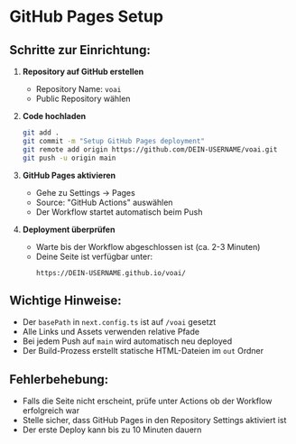 # GitHub Pages Setup

## Schritte zur Einrichtung:

1. **Repository auf GitHub erstellen**
   - Repository Name: `voai`
   - Public Repository wählen

2. **Code hochladen**
   ```bash
   git add .
   git commit -m "Setup GitHub Pages deployment"
   git remote add origin https://github.com/DEIN-USERNAME/voai.git
   git push -u origin main
   ```

3. **GitHub Pages aktivieren**
   - Gehe zu Settings → Pages
   - Source: "GitHub Actions" auswählen
   - Der Workflow startet automatisch beim Push

4. **Deployment überprüfen**
   - Warte bis der Workflow abgeschlossen ist (ca. 2-3 Minuten)
   - Deine Seite ist verfügbar unter:
     ```
     https://DEIN-USERNAME.github.io/voai/
     ```

## Wichtige Hinweise:

- Der `basePath` in `next.config.ts` ist auf `/voai` gesetzt
- Alle Links und Assets verwenden relative Pfade
- Bei jedem Push auf `main` wird automatisch neu deployed
- Der Build-Prozess erstellt statische HTML-Dateien im `out` Ordner

## Fehlerbehebung:

- Falls die Seite nicht erscheint, prüfe unter Actions ob der Workflow erfolgreich war
- Stelle sicher, dass GitHub Pages in den Repository Settings aktiviert ist
- Der erste Deploy kann bis zu 10 Minuten dauern